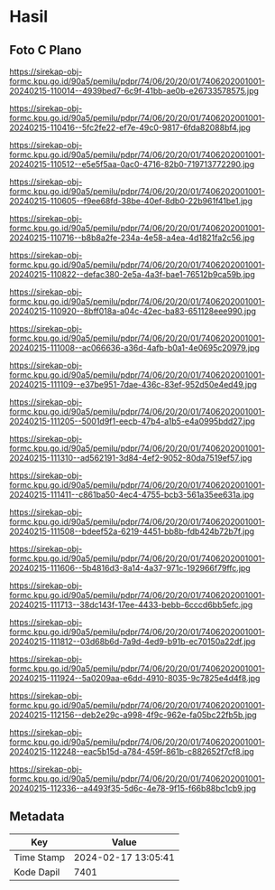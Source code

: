 # Hasil

## Foto C Plano

https://sirekap-obj-formc.kpu.go.id/90a5/pemilu/pdpr/74/06/20/20/01/7406202001001-20240215-110014--4939bed7-6c9f-41bb-ae0b-e26733578575.jpg

https://sirekap-obj-formc.kpu.go.id/90a5/pemilu/pdpr/74/06/20/20/01/7406202001001-20240215-110416--5fc2fe22-ef7e-49c0-9817-6fda82088bf4.jpg

https://sirekap-obj-formc.kpu.go.id/90a5/pemilu/pdpr/74/06/20/20/01/7406202001001-20240215-110512--e5e5f5aa-0ac0-4716-82b0-719713772290.jpg

https://sirekap-obj-formc.kpu.go.id/90a5/pemilu/pdpr/74/06/20/20/01/7406202001001-20240215-110605--f9ee68fd-38be-40ef-8db0-22b961f41be1.jpg

https://sirekap-obj-formc.kpu.go.id/90a5/pemilu/pdpr/74/06/20/20/01/7406202001001-20240215-110716--b8b8a2fe-234a-4e58-a4ea-4d1821fa2c56.jpg

https://sirekap-obj-formc.kpu.go.id/90a5/pemilu/pdpr/74/06/20/20/01/7406202001001-20240215-110822--defac380-2e5a-4a3f-bae1-76512b9ca59b.jpg

https://sirekap-obj-formc.kpu.go.id/90a5/pemilu/pdpr/74/06/20/20/01/7406202001001-20240215-110920--8bff018a-a04c-42ec-ba83-651128eee990.jpg

https://sirekap-obj-formc.kpu.go.id/90a5/pemilu/pdpr/74/06/20/20/01/7406202001001-20240215-111008--ac066636-a36d-4afb-b0a1-4e0695c20979.jpg

https://sirekap-obj-formc.kpu.go.id/90a5/pemilu/pdpr/74/06/20/20/01/7406202001001-20240215-111109--e37be951-7dae-436c-83ef-952d50e4ed49.jpg

https://sirekap-obj-formc.kpu.go.id/90a5/pemilu/pdpr/74/06/20/20/01/7406202001001-20240215-111205--5001d9f1-eecb-47b4-a1b5-e4a0995bdd27.jpg

https://sirekap-obj-formc.kpu.go.id/90a5/pemilu/pdpr/74/06/20/20/01/7406202001001-20240215-111310--ad562191-3d84-4ef2-9052-80da7519ef57.jpg

https://sirekap-obj-formc.kpu.go.id/90a5/pemilu/pdpr/74/06/20/20/01/7406202001001-20240215-111411--c861ba50-4ec4-4755-bcb3-561a35ee631a.jpg

https://sirekap-obj-formc.kpu.go.id/90a5/pemilu/pdpr/74/06/20/20/01/7406202001001-20240215-111508--bdeef52a-6219-4451-bb8b-fdb424b72b7f.jpg

https://sirekap-obj-formc.kpu.go.id/90a5/pemilu/pdpr/74/06/20/20/01/7406202001001-20240215-111606--5b4816d3-8a14-4a37-971c-192966f79ffc.jpg

https://sirekap-obj-formc.kpu.go.id/90a5/pemilu/pdpr/74/06/20/20/01/7406202001001-20240215-111713--38dc143f-17ee-4433-bebb-6cccd6bb5efc.jpg

https://sirekap-obj-formc.kpu.go.id/90a5/pemilu/pdpr/74/06/20/20/01/7406202001001-20240215-111812--03d68b6d-7a9d-4ed9-b91b-ec70150a22df.jpg

https://sirekap-obj-formc.kpu.go.id/90a5/pemilu/pdpr/74/06/20/20/01/7406202001001-20240215-111924--5a0209aa-e6dd-4910-8035-9c7825e4d4f8.jpg

https://sirekap-obj-formc.kpu.go.id/90a5/pemilu/pdpr/74/06/20/20/01/7406202001001-20240215-112156--deb2e29c-a998-4f9c-962e-fa05bc22fb5b.jpg

https://sirekap-obj-formc.kpu.go.id/90a5/pemilu/pdpr/74/06/20/20/01/7406202001001-20240215-112248--eac5b15d-a784-459f-861b-c882652f7cf8.jpg

https://sirekap-obj-formc.kpu.go.id/90a5/pemilu/pdpr/74/06/20/20/01/7406202001001-20240215-112336--a4493f35-5d6c-4e78-9f15-f66b88bc1cb9.jpg


## Metadata

| Key        | Value               |
| ---------- | ------------------- |
| Time Stamp | 2024-02-17 13:05:41 |
| Kode Dapil | 7401                |



